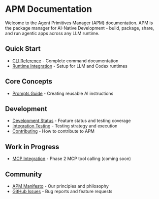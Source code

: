 # APM Documentation

Welcome to the Agent Primitives Manager (APM) documentation. APM is the package manager for AI-Native Development - build, package, share, and run agentic apps across any LLM runtime.

## Quick Start
- [CLI Reference](cli-reference.md) - Complete command documentation
- [Runtime Integration](runtime-integration.md) - Setup for LLM and Codex runtimes

## Core Concepts
- [Prompts Guide](prompts.md) - Creating reusable AI instructions

## Development
- [Development Status](development-status.md) - Feature status and testing coverage
- [Integration Testing](integration-testing.md) - Testing strategy and execution
- [Contributing](../CONTRIBUTING.md) - How to contribute to APM

## Work in Progress
- [MCP Integration](wip/mcp-integration.md) - Phase 2 MCP tool calling (coming soon)

## Community
- [APM Manifesto](../MANIFESTO.md) - Our principles and philosophy
- [GitHub Issues](https://github.com/danielmeppiel/apm-cli/issues) - Bug reports and feature requests